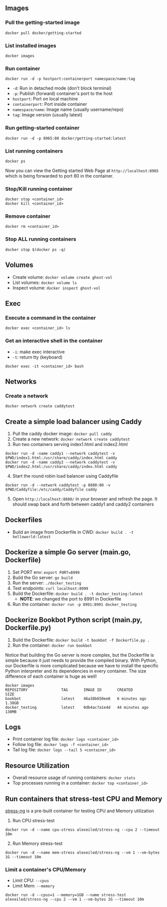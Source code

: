## Images

### Pull the getting-started image
```
docker pull docker/getting-started
```

### List installed images
```
docker images
```

### Run container
```
docker run -d -p hostport:containerport namespace/name:tag
```
- `-d`: Run in detached mode (don't block terminal)
- `-p`: Publish (forward) container's port to the host
- `hostport`: Port on local machine
- `containerport`: Port inside container
- `namespace/name`: Image name (usually username/repo)
- `tag`: Image version (usually latest)

### Run getting-started container
```
docker run -d -p 8965:80 docker/getting-started:latest
```

### List running containers
```
docker ps
```

Now you can view the Getting started Web Page at `http://localhost:8965` which is being forwarded to port 80 in the container. 

### Stop/Kill running container
```
docker stop <container_id>
docker kill <container_id>
```

### Remove container
```
docker rm <container_id>
```

### Stop ALL running containers
```
docker stop $(docker ps -q)
```

## Volumes
- Create volume: `docker volume create ghost-vol`
- List volumes: `docker volume ls`
- Inspect volume: `docker inspect ghost-vol`


## Exec

### Execute a command in the container 
```
docker exec <container_id> ls 
```

### Get an interactive shell in the container
- `-i`: make exec interactive
- `-t`: return tty (keyboard)
```
docker exec -it <container_id> bash
```

## Networks

### Create a network
```
docker network create caddytest
```

## Create a simple load balancer using Caddy 

1. Pull the caddy docker image: `docker pull caddy`
2. Create a new network: `docker network create caddytest`
3. Run two containers serving index1.html and index2.html
```
docker run -d -name caddy1 --network caddytest -v $PWD/index1.html:/usr/share/caddy/index.html caddy
docker run -d -name caddy2 --network caddytest -v $PWD/index2.html:/usr/share/caddy/index.html caddy
```
4. Start the round robin load balancer using Caddyfile 
```
docker run -d --network caddytest -p 8880:80 -v $PWD/Caddyfile:/etc/caddy/Caddyfile caddy
```
5. Open `http://localhost:8880/` in your browser and refresh the page. It should swap back and forth between caddy1 and caddy2 containers


## Dockerfiles

- Build an image from Dockerfile in CWD: `docker build . -t helloworld:latest`

## Dockerize a simple Go server (main.go, Dockerfile)

1. Set PORT env: `export PORT=8999`
2. Build the Go server: `go build`
3. Run the server: `./docker_testing`
4. Test endpoints: `curl localhost:8999`
5. Build the Dockerfile: `docker build . -t docker_testing:latest`
    - **NOTE**: we changed the port to 8991 in Dockerfile
6. Run the container: `docker run -p 8991:8991 docker_testing`


## Dockerize Bookbot Python script (main.py, Dockerfile.py)

1. Build the Dockerfile: `docker build -t bookbot -f Dockerfile.py .`
2. Run the container: `docker run bookbot`

Notice that building the Go server is more complex, but the Dockerfile is simple because it just needs to provide the compiled binary. With Python, our Dockerfile is more complicated because we have to install the specific Python interpreter and its dependencies in every container. 
The size difference of each container is huge as well! 
```
docker images
REPOSITORY               TAG       IMAGE ID       CREATED          SIZE
bookbot                  latest    46a38b650ee6   6 minutes ago    1.38GB
docker_testing           latest    0db4ac7a1e4d   44 minutes ago   130MB
```

## Logs

- Print container log file: `docker logs <container_id>`
- Follow log file: `docker logs -f <container_id>`
- Tail log file: `docker logs --tail 5 <container_id>`

## Resource Utilization

- Overall resource usage of running containers: `docker stats`
- Top processes running in a container: `docker top <container_id>`

## Run containers that stress-test CPU and Memory

[stress-ng](https://hub.docker.com/r/alexeiled/stress-ng) is a pre-built container for testing CPU and Memory utilization

1. Run CPU stress-test
```
docker run -d --name cpu-stress alexeiled/stress-ng --cpu 2 --timeout 10m
```
2. Run Memory stress-test
```
docker run -d --name mem-stress alexeiled/stress-ng --vm 1 --vm-bytes 1G --timeout 10m
```

### Limit a container's CPU/Memory
- Limit CPU: `--cpus`
- Limit Mem: `--memory`
```
docker run -d --cpus=1 --memory=1GB --name stress-test alexeiled/stress-ng --cpu 2 --vm 1 --vm-bytes 2G --timeout 10m
```

